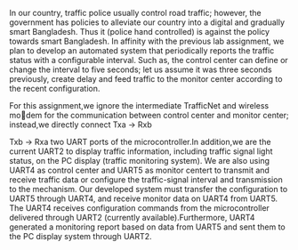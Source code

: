 In our country, traffic police usually control road traffic; however, the government has policies to alleviate our country into a digital and gradually smart Bangladesh. Thus it (police hand controlled) is against the policy towards smart Bangladesh. In affinity with the previous lab assignment, we plan to develop an automated system that periodically reports the traffic status with a configurable interval. Such as, the control center can define or change the interval to five seconds; let us assume it was three seconds previously, create delay and feed traffic to the monitor center according to the recent configuration.


For this assignment,we ignore the intermediate TrafficNet and wireless mo￾dem for the communication between control center and monitor center; instead,we directly connect
Txa → Rxb 

Txb → Rxa
two UART ports of the microcontroller.In addition,we are the current UART2 to display traffic information, including traffic signal light status, on the PC display (traffic monitoring system). We are also using UART4 as control center and UART5 as monitor centert to transmit and receive traffic data or configure the traffic-signal
interval and transmission to the mechanism. Our developed system must transfer the configuration to UART5 through UART4, and receive monitor data on UART4 from UART5. The UART4 receives configuration commands from the microcontroller delivered through UART2 (currently available).Furthermore, UART4 generated a monitoring report based on data from UART5 and sent them to the PC display system through UART2.
